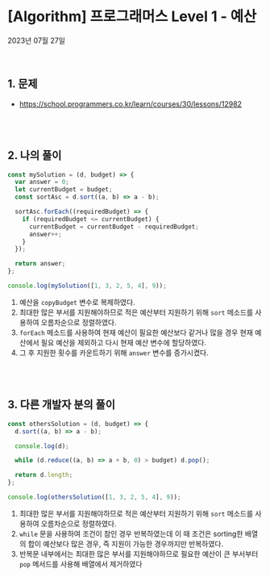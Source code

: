 # **[Algorithm] 프로그래머스 Level 1 - 예산**

2023년 07월 27일

<br>

## **1. 문제**

- https://school.programmers.co.kr/learn/courses/30/lessons/12982

<br>
<br>

## **2. 나의 풀이**

```jsx
const mySolution = (d, budget) => {
  var answer = 0;
  let currentBudget = budget;
  const sortAsc = d.sort((a, b) => a - b);

  sortAsc.forEach((requiredBudget) => {
    if (requiredBudget <= currentBudget) {
      currentBudget = currentBudget - requiredBudget;
      answer++;
    }
  });

  return answer;
};

console.log(mySolution([1, 3, 2, 5, 4], 9));
```

1. 예산을 `copyBudget` 변수로 복제하였다.
2. 최대한 많은 부서를 지원해야하므로 적은 예산부터 지원하기 위해 `sort` 메소드를 사용하여 오름차순으로 정렬하였다.
3. `forEach` 메소드를 사용하여 현재 예산이 필요한 예산보다 같거나 많을 경우 현재 예산에서 필요 예산을 제외하고 다시 현재 예산 변수에 할당하였다.
4. 그 후 지원한 횟수를 카운트하기 위해 `answer` 변수를 증가시켰다.

<br>
<br>

## **3. 다른 개발자 분의 풀이**

```jsx
const othersSolution = (d, budget) => {
  d.sort((a, b) => a - b);

  console.log(d);

  while (d.reduce((a, b) => a + b, 0) > budget) d.pop();

  return d.length;
};

console.log(othersSolution([1, 3, 2, 5, 4], 9));
```

1. 최대한 많은 부서를 지원해야하므로 적은 예산부터 지원하기 위해 `sort` 메소드를 사용하여 오름차순으로 정렬하였다.
2. `while` 문을 사용하여 조건이 참인 경우 반복하였는데 이 때 조건은 sorting한 배열의 합이 예산보다 많은 경우, 즉 지원이 가능한 경우까지만 반복하였다.
3. 반복문 내부에서는 최대한 많은 부서를 지원해야하므로 필요한 예산이 큰 부서부터 `pop` 메서드를 사용해 배열에서 제거하였다

<br>
